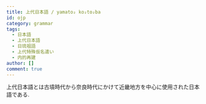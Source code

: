 ```yaml
---
title: 上代日本語 / yamato₂ ko₂to₂ba
id: ojp
category: grammar
tags:
  - 日本語
  - 上代日本語
  - 日琉祖語
  - 上代特殊仮名遣い
  - 内的再建
author: []
comment: true
---
```

上代日本語とは古墳時代から奈良時代にかけて近畿地方を中心に使用された日本語である.
